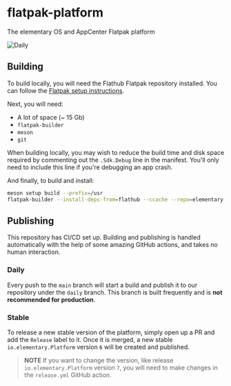 # flatpak-platform

The elementary OS and AppCenter Flatpak platform

![Daily](https://github.com/elementary/flatpak-platform/workflows/Daily/badge.svg)

## Building

To build locally, you will need the Flathub Flatpak repository installed. You can follow the
[Flatpak setup instructions](https://flatpak.org/setup/).

Next, you will need:

- A lot of space (~ 15 Gb)
- `flatpak-builder`
- `meson`
- `git`

When building locally, you may wish to reduce the build time and disk space required by commenting out the `.Sdk.Debug`
line in the manifest. You'll only need to include this line if you're debugging an app crash.

And finally, to build and install:

```sh
meson setup build --prefix=/usr
flatpak-builder --install-deps-from=flathub --ccache --repo=elementary builddir ./build/io.elementary.Sdk.json
```

## Publishing

This repository has CI/CD set up. Building and publishing is handled automatically with the help of some amazing GitHub
actions, and takes no human interaction.

### Daily

Every push to the `main` branch will start a build and publish it to our repository under the `daily` branch. This
branch is built frequently and is **not recommended for production**.

### Stable

To release a new stable version of the platform, simply open up a PR and add the `Release` label to it. Once it is merged,
a new stable `io.elementary.Platform` version `6` will be created and published.

> **NOTE** If you want to change the version, like release `io.elementary.Platform` version `7`, you will need to make
> changes in the `release.yml` GitHub action.
